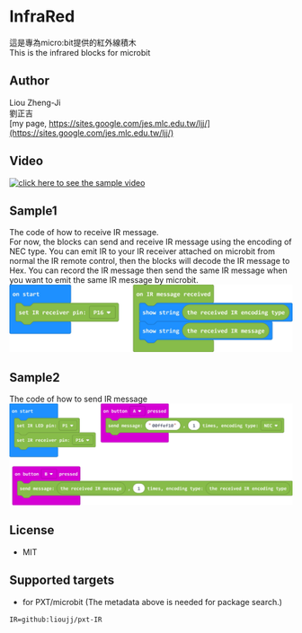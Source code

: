 # InfraRed

這是專為micro:bit提供的紅外線積木\
This is the infrared blocks for microbit

## Author
Liou Zheng-Ji\
劉正吉\
[my page, https://sites.google.com/jes.mlc.edu.tw/ljj/](https://sites.google.com/jes.mlc.edu.tw/ljj/)

## Video
[![click here to see the sample video](https://img.youtube.com/vi/4JWbFmI6djI/0.jpg)](https://www.youtube.com/watch?v=4JWbFmI6djI)

## Sample1
The code of how to receive IR message.\
For now, the blocks can send and receive IR message using the encoding of NEC type. You can emit IR to your IR receiver attached on microbit from normal the IR remote control, then the blocks will decode the IR message to Hex. You can record the IR message then send the same IR message when you want to emit the same IR message by microbit.
![image](images/rec_sample1_en.jpg)

## Sample2
The code of how to send IR message
![image](images/rec_sample2_en.jpg)

## License

* MIT

## Supported targets

* for PXT/microbit
(The metadata above is needed for package search.)

```package
IR=github:lioujj/pxt-IR
```
